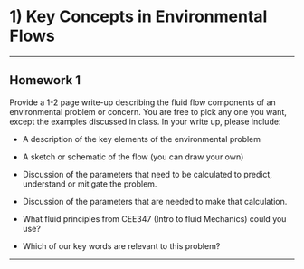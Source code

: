 # 1) Key Concepts in Environmental Flows



---

## Homework 1

Provide a 1-2 page write-up describing the fluid flow components of an environmental problem or concern. You are free to pick any one you want, except the examples discussed in class. In your write up, please include:

* A description of the key elements of the environmental problem

* A sketch or schematic of the flow (you can draw your own)

* Discussion of the parameters that need to be calculated to predict, understand or mitigate the problem.

* Discussion of the parameters that are needed to make that calculation.

* What fluid principles from CEE347 (Intro to fluid Mechanics) could you use?

* Which of our key words are relevant to this problem?




---
